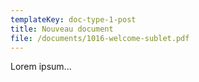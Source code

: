 ```yaml
---
templateKey: doc-type-1-post
title: Nouveau document
file: /documents/1016-welcome-sublet.pdf
---
```

L﻿orem ipsum...